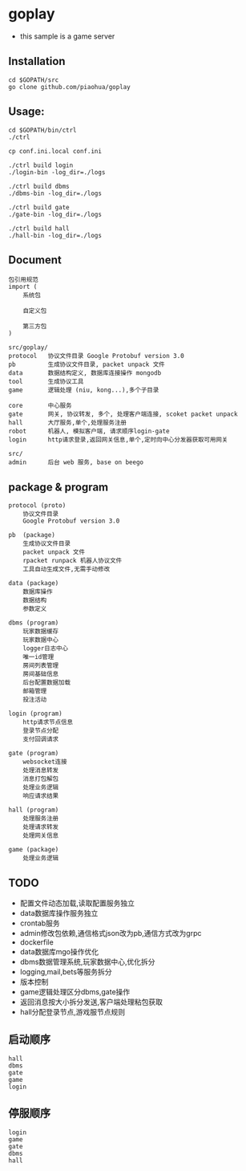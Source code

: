 # goplay

* this sample is a game server

## Installation
```
cd $GOPATH/src
go clone github.com/piaohua/goplay
```

## Usage:
```
cd $GOPATH/bin/ctrl
./ctrl

cp conf.ini.local conf.ini

./ctrl build login
./login-bin -log_dir=./logs

./ctrl build dbms
./dbms-bin -log_dir=./logs

./ctrl build gate
./gate-bin -log_dir=./logs

./ctrl build hall
./hall-bin -log_dir=./logs
```

## Document
```
包引用规范
import (
    系统包

    自定义包

    第三方包
)

src/goplay/
protocol   协议文件目录 Google Protobuf version 3.0
pb         生成协议文件目录, packet unpack 文件
data       数据结构定义, 数据库连接操作 mongodb
tool       生成协议工具
game       逻辑处理 (niu, kong...),多个子目录

core       中心服务
gate       网关, 协议转发, 多个, 处理客户端连接, scoket packet unpack
hall       大厅服务,单个,处理服务注册
robot      机器人, 模拟客户端, 请求顺序login-gate
login      http请求登录,返回网关信息,单个,定时向中心分发器获取可用网关

src/
admin      后台 web 服务, base on beego
```

## package & program
```
protocol (proto)
    协议文件目录
    Google Protobuf version 3.0

pb  (package)
    生成协议文件目录
    packet unpack 文件
    rpacket runpack 机器人协议文件
    工具自动生成文件,无需手动修改

data (package)
    数据库操作
    数据结构
    参数定义

dbms (program)
    玩家数据缓存
    玩家数据中心
    logger日志中心
    唯一id管理
    房间列表管理
    房间基础信息
    后台配置数据加载
    邮箱管理
    投注活动

login (program)
    http请求节点信息
    登录节点分配
    支付回调请求

gate (program)
    websocket连接
    处理消息转发
    消息打包解包
    处理业务逻辑
    响应请求结果

hall (program)
    处理服务注册
    处理请求转发
    处理网关信息

game (package)
    处理业务逻辑
```

## TODO
* 配置文件动态加载,读取配置服务独立
* data数据库操作服务独立
* crontab服务
* admin修改包依赖,通信格式json改为pb,通信方式改为grpc
* dockerfile
* data数据库mgo操作优化
* dbms数据管理系统,玩家数据中心,优化拆分
* logging,mail,bets等服务拆分
* 版本控制
* game逻辑处理区分dbms,gate操作
* 返回消息按大小拆分发送,客户端处理粘包获取
* hall分配登录节点,游戏服节点规则

## 启动顺序
    hall
    dbms
    gate
    game
    login

## 停服顺序
    login
    game
    gate
    dbms
    hall
